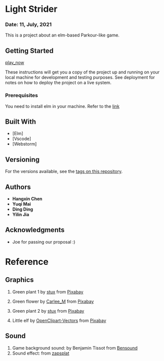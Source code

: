
# Light Strider
### Date: 11, July, 2021
This is a project about an elm-based Parkour-like game. 

## Getting Started
[play_now](https://ericdinging.github.io/light_strider/)

These instructions will get you a copy of the project up and running on your local machine for development and testing purposes. See deployment for notes on how to deploy the project on a live system.

### Prerequisites

You need to install elm in your machine. Refer to the [link](https://focs.ji.sjtu.edu.cn/git/SilverFOCS-21/management/wiki/Setup%3A-Elm-installation-on-Windows-WSL)


## Built With

* [Elm]
* [Vscode]
* [Webstorm]


## Versioning

 For the versions available, see the [tags on this repository](https://focs.ji.sjtu.edu.cn/git/SilverFOCS-21/p2team2/releases). 

## Authors

* **Hangxin Chen**
* **Yuqi Mai**
* **Ding Ding**
* **Yilin Jia**


## Acknowledgments

* Joe for passing our proposal :)

# Reference
## Graphics
1. Green plant 1 by <a href="https://pixabay.com/users/stux-12364/?utm_source=link-attribution&amp;utm_medium=referral&amp;utm_campaign=image&amp;utm_content=312834">stux</a> from <a href="https://pixabay.com/zh/vectors/flora-abstract-filigree-map-312834/">Pixabay</a>

2. Green flower by <a href="https://pixabay.com/users/carlee_m-4310369/"> Carlee_M</a> from <a href="https://pixabay.com/vectors/flower-green-abstract-design-2656983/">Pixabay</a>

3. Green plant 2 by <a href="https://pixabay.com/users/stux-12364/?utm_source=link-attribution&amp;utm_medium=referral&amp;utm_campaign=image&amp;utm_content=312837">stux</a> from <a href="https://pixabay.com/zh/vectors/flora-abstract-filigree-map-312837/">Pixabay</a>

4. Little elf by <a href="https://pixabay.com/zh/users/openclipart-vectors-30363/?utm_source=link-attribution&amp;utm_medium=referral&amp;utm_campaign=image&amp;utm_content=575491">OpenClipart-Vectors</a> from <a href="https://pixabay.com/zh/vectors/eyes-yellow-glowing-mysterious-575491/">Pixabay</a>

## Sound
1. Game background sound: by Benjamin Tissot from <a href="https://www.bensound.com/royalty-free-music/track/enigmatic">Bensound</a>
2. Sound effect: from <a href="https://www.zapsplat.com/music/multimedia-button-click-1-2/"> zapsplat</a>

